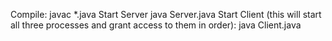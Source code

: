 Compile:
  javac *.java
Start Server
  java Server.java
Start Client (this will start all three processes and grant access to them in order):
  java Client.java

